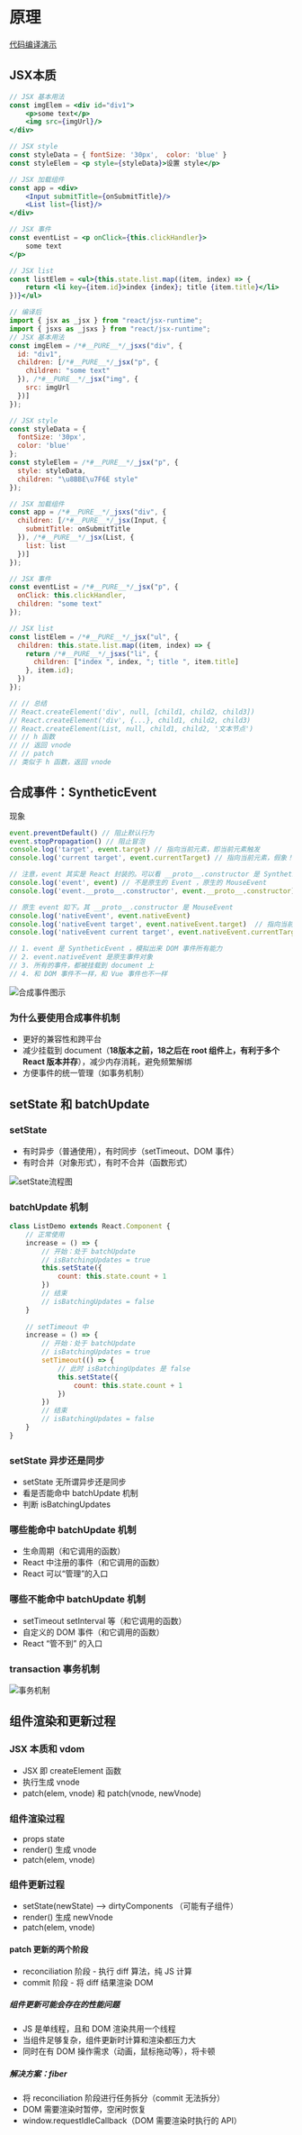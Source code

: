 # 原理
[代码编译演示](https://www.babeljs.cn)
## JSX本质
```jsx
// JSX 基本用法
const imgElem = <div id="div1">
    <p>some text</p>
    <img src={imgUrl}/>
</div>

// JSX style
const styleData = { fontSize: '30px',  color: 'blue' }
const styleElem = <p style={styleData}>设置 style</p>

// JSX 加载组件
const app = <div>
    <Input submitTitle={onSubmitTitle}/>
    <List list={list}/>
</div>

// JSX 事件
const eventList = <p onClick={this.clickHandler}>
    some text
</p>

// JSX list
const listElem = <ul>{this.state.list.map((item, index) => {
    return <li key={item.id}>index {index}; title {item.title}</li>
})}</ul>

// 编译后
import { jsx as _jsx } from "react/jsx-runtime";
import { jsxs as _jsxs } from "react/jsx-runtime";
// JSX 基本用法
const imgElem = /*#__PURE__*/_jsxs("div", {
  id: "div1",
  children: [/*#__PURE__*/_jsx("p", {
    children: "some text"
  }), /*#__PURE__*/_jsx("img", {
    src: imgUrl
  })]
});

// JSX style
const styleData = {
  fontSize: '30px',
  color: 'blue'
};
const styleElem = /*#__PURE__*/_jsx("p", {
  style: styleData,
  children: "\u8BBE\u7F6E style"
});

// JSX 加载组件
const app = /*#__PURE__*/_jsxs("div", {
  children: [/*#__PURE__*/_jsx(Input, {
    submitTitle: onSubmitTitle
  }), /*#__PURE__*/_jsx(List, {
    list: list
  })]
});

// JSX 事件
const eventList = /*#__PURE__*/_jsx("p", {
  onClick: this.clickHandler,
  children: "some text"
});

// JSX list
const listElem = /*#__PURE__*/_jsx("ul", {
  children: this.state.list.map((item, index) => {
    return /*#__PURE__*/_jsxs("li", {
      children: ["index ", index, "; title ", item.title]
    }, item.id);
  })
});

// // 总结
// React.createElement('div', null, [child1, child2, child3])
// React.createElement('div', {...}, child1, child2, child3)
// React.createElement(List, null, child1, child2, '文本节点')
// // h 函数
// // 返回 vnode
// // patch
// 类似于 h 函数，返回 vnode
```

## 合成事件：SyntheticEvent
现象
```js
event.preventDefault() // 阻止默认行为
event.stopPropagation() // 阻止冒泡
console.log('target', event.target) // 指向当前元素，即当前元素触发
console.log('current target', event.currentTarget) // 指向当前元素，假象！！！

// 注意，event 其实是 React 封装的。可以看 __proto__.constructor 是 SyntheticEvent 组合事件
console.log('event', event) // 不是原生的 Event ，原生的 MouseEvent
console.log('event.__proto__.constructor', event.__proto__.constructor)

// 原生 event 如下。其 __proto__.constructor 是 MouseEvent
console.log('nativeEvent', event.nativeEvent)
console.log('nativeEvent target', event.nativeEvent.target)  // 指向当前元素，即当前元素触发
console.log('nativeEvent current target', event.nativeEvent.currentTarget) // 指向 document ！！！

// 1. event 是 SyntheticEvent ，模拟出来 DOM 事件所有能力
// 2. event.nativeEvent 是原生事件对象
// 3. 所有的事件，都被挂载到 document 上
// 4. 和 DOM 事件不一样，和 Vue 事件也不一样
```
![合成事件图示](/images/react/synthetic_event.png)

### 为什么要使用合成事件机制
- 更好的兼容性和跨平台
- 减少挂载到 document（**18版本之前，18之后在 root 组件上，有利于多个 React 版本并存**），减少内存消耗，避免频繁解绑
- 方便事件的统一管理（如事务机制）

## setState 和 batchUpdate
### setState
- 有时异步（普通使用），有时同步（setTimeout、DOM 事件）
- 有时合并（对象形式），有时不合并（函数形式）

![setState流程图](/images/react/set_state.png)

### batchUpdate 机制
```js
class ListDemo extends React.Component {
    // 正常使用
    increase = () => {
        // 开始：处于 batchUpdate
        // isBatchingUpdates = true
        this.setState({
            count: this.state.count + 1        
        })    
        // 结束
        // isBatchingUpdates = false
    }
    
    // setTimeout 中
    increase = () => {
        // 开始：处于 batchUpdate
        // isBatchingUpdates = true
        setTimeout(() => {
            // 此时 isBatchingUpdates 是 false
            this.setState({
                count: this.state.count + 1            
            })        
        })    
        // 结束
        // isBatchingUpdates = false
    }
}
```

### setState 异步还是同步
- setState 无所谓异步还是同步
- 看是否能命中 batchUpdate 机制
- 判断 isBatchingUpdates

### 哪些能命中 batchUpdate 机制
- 生命周期（和它调用的函数）
- React 中注册的事件（和它调用的函数）
- React 可以“管理”的入口

### 哪些不能命中 batchUpdate 机制
- setTimeout setInterval 等（和它调用的函数）
- 自定义的 DOM 事件（和它调用的函数）
- React “管不到” 的入口

### transaction 事务机制
![事务机制](/images/react/transaction.png)

## 组件渲染和更新过程
### JSX 本质和 vdom
- JSX 即 createElement 函数
- 执行生成 vnode
- patch(elem, vnode) 和 patch(vnode, newVnode)

### 组件渲染过程
- props state
- render() 生成 vnode
- patch(elem, vnode)

### 组件更新过程
- setState(newState) --> dirtyComponents （可能有子组件）
- render() 生成 newVnode
- patch(elem, vnode)
#### patch 更新的两个阶段
- reconciliation 阶段 - 执行 diff 算法，纯 JS 计算
- commit 阶段 - 将 diff 结果渲染 DOM
##### 组件更新可能会存在的性能问题
- JS 是单线程，且和 DOM 渲染共用一个线程
- 当组件足够复杂，组件更新时计算和渲染都压力大
- 同时在有 DOM 操作需求（动画，鼠标拖动等），将卡顿
##### 解决方案：fiber
- 将 reconciliation 阶段进行任务拆分（commit 无法拆分）
- DOM 需要渲染时暂停，空闲时恢复
- window.requestIdleCallback（DOM 需要渲染时执行的 API）